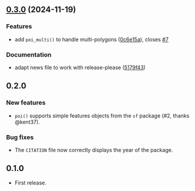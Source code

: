 ## [0.3.0](https://github.com/jolars/polylabelr/compare/v0.2.0...v0.3.0) (2024-11-19)


### Features

* add `poi_multi()` to handle multi-polygons ([0c6e15a](https://github.com/jolars/polylabelr/commit/0c6e15a921907ad2f3f670ee791166d8fe6051fa)), closes [#7](https://github.com/jolars/polylabelr/issues/7)


### Documentation

* adapt news file to work with release-please ([5179f43](https://github.com/jolars/polylabelr/commit/5179f43fd1f622325baa2dbcb2ee7cd83759aef9))

## 0.2.0

### New features

* `poi()` supports simple features objects from the `sf` package (#2, thanks @kent37).

### Bug fixes

* The `CITATION` file now correctly displays the year of the package.

## 0.1.0

* First release.
